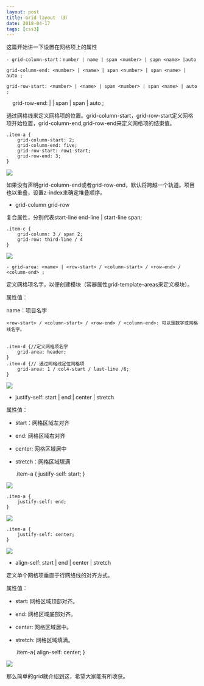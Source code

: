 ```yaml
---
layout: post
title: Grid layout （3）
date: 2018-04-17
tags: [css3]
---
```


这篇开始讲一下设置在网格项上的属性

    - grid-column-start：number | name | span <number> | sapn <name> |auto

    grid-column-end: <number> | <name> | span <number> | span <name> | auto ;
    
    grid-row-start: <number> | <name> | span <number> | span <name> | auto ;
    
    grid-row-end: <number> | <name> | span <number> | span <name> | auto ;

通过网格线来定义网格项的位置。grid-column-start，grid-row-start定义网格项开始位置，grid-column-end,grid-row-end来定义网格项的结束值。

    .item-a {
        grid-column-start: 2;
        grid-column-end: five;
        grid-row-start: row1-start;
        grid-row-end: 3;
    }

<img src="https://upload-images.jianshu.io/upload_images/3600755-40a6f4fb728860b8.png?imageMogr2/auto-orient/strip%7CimageView2/2/w/514">

如果没有声明grid-column-end或者grid-row-end，默认将跨越一个轨道。项目也以重叠，设置z-index来确定堆叠顺序。

- grid-column grid-row

复合属性，分别代表start-line end-line \| start-line span<value>;

    .item-c {
        grid-column: 3 / span 2;
        grid-row: third-line / 4
    }

<img src="https://upload-images.jianshu.io/upload_images/3600755-db745f1c6df05ee8.png?imageMogr2/auto-orient/strip%7CimageView2/2/w/514">

    - grid-area: <name> | <row-start> / <column-start> / <row-end> / <column-end> ;

定义网格项名字，以便创建模块（容器属性grid-template-areas来定义模块）。

属性值：

name：项目名字

    <row-start> / <column-start> / <row-end> / <column-end>: 可以是数字或网格线名字。


    .item-d {//定义网格项名字
        grid-area: header;
    }
    .item-d {// 通过网格线定位网格项
        grid-area: 1 / col4-start / last-line /6;
    }

<img src="https://upload-images.jianshu.io/upload_images/3600755-6a28642852962d5e.png?imageMogr2/auto-orient/">

- justify-self: start \| end \| center \| stretch

属性值：

- start：网格区域左对齐
- end: 网格区域右对齐
- center: 网格区域居中
- stretch：网格区域填满

    .item-a {
        justify-self: start;
    }

<img src="https://upload-images.jianshu.io/upload_images/3600755-37c636791f6a6be8.png?imageMogr2/auto-orient/">

    .item-a {
        justify-self: end;
    }

<img src="https://upload-images.jianshu.io/upload_images/3600755-04fda5a3cfac3b1a.png?imageMogr2/auto-orient/strip%7CimageView2/2/w/312">

    .item-a {
        justify-self: center;
    }

<img src="https://upload-images.jianshu.io/upload_images/3600755-472d19a52ccea350.png?imageMogr2/auto-orient/strip%7CimageView2/2/w/312">

- align-self: start \| end \| center \| stretch

定义单个网格项垂直于行网络线的对齐方式。

属性值：

- start: 网格区域顶部对齐。
- end: 网格区域底部对齐。
- center: 网格区域居中。
- stretch: 网格区域填满。

    .item-a{
        align-self: center;
    }

<img src="https://upload-images.jianshu.io/upload_images/3600755-97a90e03a90b245b.png?imageMogr2/auto-orient/strip%7CimageView2/2/w/312">

那么简单的grid就介绍到这，希望大家能有所收获。














